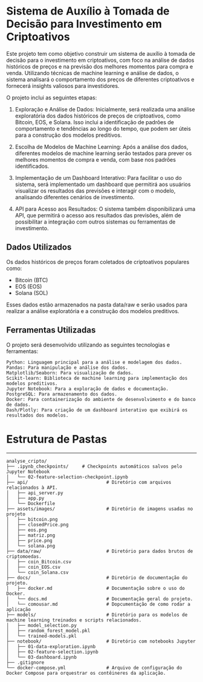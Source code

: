 # Sistema de Auxílio à Tomada de Decisão para Investimento em Criptoativos

Este projeto tem como objetivo construir um sistema de auxílio à tomada de decisão para o investimento em criptoativos, com foco na análise de dados históricos de preços e na previsão dos melhores momentos para compra e venda. Utilizando técnicas de machine learning e análise de dados, o sistema analisará o comportamento dos preços de diferentes criptoativos e fornecerá insights valiosos para investidores.

O projeto inclui as seguintes etapas:
1. Exploração e Análise de Dados: Inicialmente, será realizada uma análise exploratória dos dados históricos de preços de criptoativos, como Bitcoin, EOS, e Solana. Isso inclui a identificação de padrões de comportamento e tendências ao longo do tempo, que podem ser úteis para a construção dos modelos preditivos.

2. Escolha de Modelos de Machine Learning: Após a análise dos dados, diferentes modelos de machine learning serão testados para prever os melhores momentos de compra e venda, com base nos padrões identificados.

3. Implementação de um Dashboard Interativo: Para facilitar o uso do sistema, será implementado um dashboard que permitirá aos usuários visualizar os resultados das previsões e interagir com o modelo, analisando diferentes cenários de investimento.

4. API para Acesso aos Resultados: O sistema também disponibilizará uma API, que permitirá o acesso aos resultados das previsões, além de possibilitar a integração com outros sistemas ou ferramentas de investimento.

## Dados Utilizados

Os dados históricos de preços foram coletados de criptoativos populares como:

- Bitcoin (BTC)
- EOS (EOS)
- Solana (SOL)

Esses dados estão armazenados na pasta data/raw e serão usados para realizar a análise exploratória e a construção dos modelos preditivos.

## Ferramentas Utilizadas

O projeto será desenvolvido utilizando as seguintes tecnologias e ferramentas:

    Python: Linguagem principal para a análise e modelagem dos dados.
    Pandas: Para manipulação e análise dos dados.
    Matplotlib/Seaborn: Para visualização de dados.
    Scikit-learn: Biblioteca de machine learning para implementação dos modelos preditivos.
    Jupyter Notebook: Para a exploração de dados e documentação.
    PostgreSQL: Para armazenamento dos dados.
    Docker: Para containerização do ambiente de desenvolvimento e do banco de dados.
    Dash/Plotly: Para criação de um dashboard interativo que exibirá os resultados dos modelos.

# Estrutura de Pastas

---------------------
    analyse_cripto/
    ├── .ipynb_checkpoints/     # Checkpoints automáticos salvos pelo Jupyter Notebook 
    │   └── 02-feature-selection-checkpoint.ipynb 
    ├── api/                             # Diretório com arquivos relacionados à API.
    │   ├── api_server.py                
    │   ├── app.py                       
    │   └── Dockerfile                   
    ├── assets/images/                   # Diretório de imagens usadas no projeto
    │   ├── bitcoin.png        
    │   ├── closedPrice.png              
    │   ├── eos.png                      
    │   ├── matriz.png                   
    │   ├── price.png                    
    │   └── solana.png                   
    ├── data/raw/                        # Diretório para dados brutos de criptomoedas.
    │   ├── coin_Bitcoin.csv             
    │   ├── coin_EOS.csv                 
    │   └── coin_Solana.csv              
    ├── docs/                            # Diretório de documentação do projeto.
    │   ├── docker.md                    # Documentação sobre o uso do Docker.
    │   └── docs.md                      # Documentação geral do projeto.
    │   └── comousar.md                  # Dopcumentação de como rodar a aplicação
    ├── models/                          # Diretório para os modelos de machine learning treinados e scripts relacionados.
    │   ├── model_selection.py           
    │   ├── random_forest_model.pkl      
    │   └── trained-models.pkl           
    ├── notebook/                        # Diretório com notebooks Jupyter
    │   ├── 01-data-exploration.ipynb    
    │   ├── 02-feature-selection.ipynb   
    │   └── 03-dashboard.ipynb           
    ├── .gitignore                       
    └── docker-compose.yml               # Arquivo de configuração do Docker Compose para orquestrar os contêineres da aplicação.
